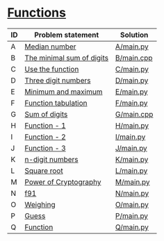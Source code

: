 # [Functions](https://www.e-olymp.com/en/contests/9646)




| ID | Problem statement                                                                    | Solution                 |
|----|--------------------------------------------------------------------------------------|--------------------------|
| A  | [Median number](https://www.e-olymp.com/en/contests/9646/problems/84653)             | [A/main.py](A/main.py)   |
| B  | [The minimal sum of digits](https://www.e-olymp.com/en/contests/9646/problems/84654) | [B/main.cpp](B/main.cpp) |
| C  | [Use the function](https://www.e-olymp.com/en/contests/9646/problems/84655)          | [C/main.py](C/main.py)   |
| D  | [Three digit numbers](https://www.e-olymp.com/en/contests/9646/problems/84656)       | [D/main.py](D/main.py)   |
| E  | [Minimum and maximum](https://www.e-olymp.com/en/contests/9646/problems/84657)       | [E/main.py](E/main.py)   |
| F  | [Function tabulation](https://www.e-olymp.com/en/contests/9646/problems/84658)       | [F/main.py](F/main.py)   |
| G  | [Sum of digits](https://www.e-olymp.com/en/contests/9646/problems/84659)             | [G/main.cpp](G/main.cpp) |
| H  | [Function - 1](https://www.e-olymp.com/en/contests/9646/problems/84660)              | [H/main.py](H/main.py)   |
| I  | [Function - 2](https://www.e-olymp.com/en/contests/9646/problems/84661)              | [I/main.py](I/main.py)   |
| J  | [Function - 3](https://www.e-olymp.com/en/contests/9646/problems/84662)              | [J/main.py](J/main.py)   |
| K  | [n-digit numbers](https://www.e-olymp.com/en/contests/9646/problems/84663)           | [K/main.py](K/main.py)   |
| L  | [Square root](https://www.e-olymp.com/en/contests/9646/problems/84664)               | [L/main.py](L/main.py)   |
| M  | [Power of Cryptography](https://www.e-olymp.com/en/contests/9646/problems/84665)     | [M/main.py](M/main.py)   |
| N  | [f91](https://www.e-olymp.com/en/contests/9646/problems/84666)                       | [N/main.py](N/main.py)   |
| O  | [Weighing](https://www.e-olymp.com/en/contests/9646/problems/84667)                  | [O/main.py](O/main.py)   |
| P  | [Guess](https://www.e-olymp.com/en/contests/9646/problems/84668)                     | [P/main.py](P/main.py)   |
| Q  | [Function](https://www.e-olymp.com/en/contests/9646/problems/84669)                  | [Q/main.py](Q/main.py)   |

